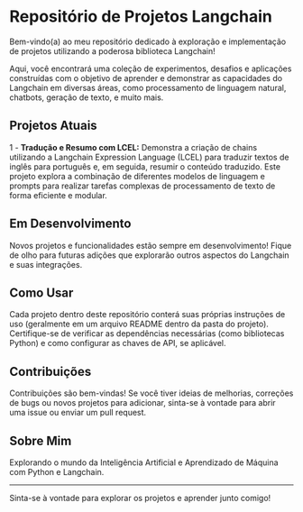 # Repositório de Projetos Langchain

Bem-vindo(a) ao meu repositório dedicado à exploração e implementação de projetos utilizando a poderosa biblioteca Langchain!

Aqui, você encontrará uma coleção de experimentos, desafios e aplicações construídas com o objetivo de aprender e demonstrar as capacidades do Langchain em diversas áreas, como processamento de linguagem natural, chatbots, geração de texto, e muito mais.

## Projetos Atuais

1 - **Tradução e Resumo com LCEL:** Demonstra a criação de chains utilizando a Langchain Expression Language (LCEL) para traduzir textos de inglês para português e, em seguida, resumir o conteúdo traduzido. Este projeto explora a combinação de diferentes modelos de linguagem e prompts para realizar tarefas complexas de processamento de texto de forma eficiente e modular.

## Em Desenvolvimento

Novos projetos e funcionalidades estão sempre em desenvolvimento! Fique de olho para futuras adições que explorarão outros aspectos do Langchain e suas integrações.

## Como Usar

Cada projeto dentro deste repositório conterá suas próprias instruções de uso (geralmente em um arquivo README dentro da pasta do projeto). Certifique-se de verificar as dependências necessárias (como bibliotecas Python) e como configurar as chaves de API, se aplicável.

## Contribuições

Contribuições são bem-vindas! Se você tiver ideias de melhorias, correções de bugs ou novos projetos para adicionar, sinta-se à vontade para abrir uma issue ou enviar um pull request.

## Sobre Mim

Explorando o mundo da Inteligência Artificial e Aprendizado de Máquina com Python e Langchain.

---

Sinta-se à vontade para explorar os projetos e aprender junto comigo!
